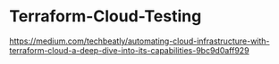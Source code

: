 # Terraform-Cloud-Testing

https://medium.com/techbeatly/automating-cloud-infrastructure-with-terraform-cloud-a-deep-dive-into-its-capabilities-9bc9d0aff929

#

